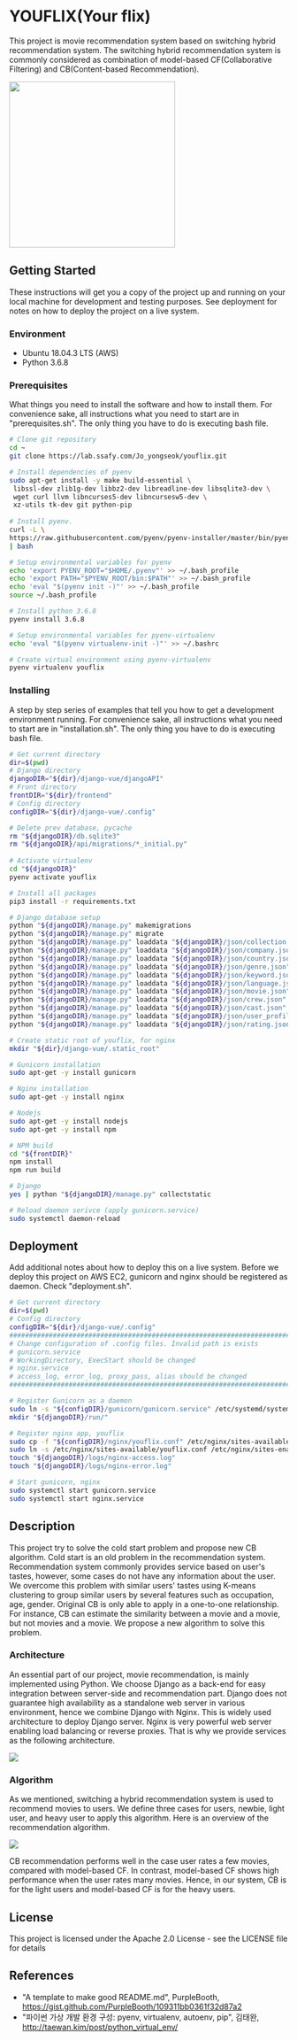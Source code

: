 # YOUFLIX(Your flix)

This project is movie recommendation system based on switching hybrid recommendation system. The switching hybrid recommendation system is commonly considered as combination of model-based CF(Collaborative Filtering) and CB(Content-based Recommendation).

<img src="img/logo.png" width="300" height="300" align="center">


## Getting Started

These instructions will get you a copy of the project up and running on your local machine for development and testing purposes. See deployment for notes on how to deploy the project on a live system.



### Environment

- Ubuntu 18.04.3 LTS (AWS)
- Python 3.6.8



### Prerequisites

What things you need to install the software and how to install them. For convenience sake, all instructions what you need to start are in "prerequisites.sh". The only thing you have to do is executing bash file.

```bash
# Clone git repository
cd ~
git clone https://lab.ssafy.com/Jo_yongseok/youflix.git

# Install dependencies of pyenv
sudo apt-get install -y make build-essential \
 libssl-dev zlib1g-dev libbz2-dev libreadline-dev libsqlite3-dev \
 wget curl llvm libncurses5-dev libncursesw5-dev \
 xz-utils tk-dev git python-pip
 
# Install pyenv.
curl -L \
https://raw.githubusercontent.com/pyenv/pyenv-installer/master/bin/pyenv-installer \
| bash

# Setup environmental variables for pyenv
echo 'export PYENV_ROOT="$HOME/.pyenv"' >> ~/.bash_profile
echo 'export PATH="$PYENV_ROOT/bin:$PATH"' >> ~/.bash_profile
echo 'eval "$(pyenv init -)"' >> ~/.bash_profile
source ~/.bash_profile

# Install python 3.6.8
pyenv install 3.6.8

# Setup environmental variables for pyenv-virtualenv
echo 'eval "$(pyenv virtualenv-init -)"' >> ~/.bashrc

# Create virtual environment using pyenv-virtualenv
pyenv virtualenv youflix
```



### Installing

A step by step series of examples that tell you how to get a development environment running. For convenience sake, all instructions what you need to start are in "installation.sh". The only thing you have to do is executing bash file.

```bash
# Get current directory
dir=$(pwd)
# Django directory
djangoDIR="${dir}/django-vue/djangoAPI"
# Front directory
frontDIR="${dir}/frontend"
# Config directory
configDIR="${dir}/django-vue/.config"

# Delete prev database, pycache
rm "${djangoDIR}/db.sqlite3"
rm "${djangoDIR}/api/migrations/*_initial.py"
 
# Activate virtualenv
cd "${djangoDIR}"
pyenv activate youflix

# Install all packages
pip3 install -r requirements.txt

# Django database setup
python "${djangoDIR}/manage.py" makemigrations
python "${djangoDIR}/manage.py" migrate
python "${djangoDIR}/manage.py" loaddata "${djangoDIR}/json/collection.json"
python "${djangoDIR}/manage.py" loaddata "${djangoDIR}/json/company.json"
python "${djangoDIR}/manage.py" loaddata "${djangoDIR}/json/country.json"
python "${djangoDIR}/manage.py" loaddata "${djangoDIR}/json/genre.json"
python "${djangoDIR}/manage.py" loaddata "${djangoDIR}/json/keyword.json"
python "${djangoDIR}/manage.py" loaddata "${djangoDIR}/json/language.json"
python "${djangoDIR}/manage.py" loaddata "${djangoDIR}/json/movie.json"
python "${djangoDIR}/manage.py" loaddata "${djangoDIR}/json/crew.json"
python "${djangoDIR}/manage.py" loaddata "${djangoDIR}/json/cast.json"
python "${djangoDIR}/manage.py" loaddata "${djangoDIR}/json/user_profile_cluster.json"
python "${djangoDIR}/manage.py" loaddata "${djangoDIR}/json/rating.json"

# Create static root of youflix, for nginx
mkdir "${dir}/django-vue/.static_root"

# Gunicorn installation
sudo apt-get -y install gunicorn

# Nginx installation
sudo apt-get -y install nginx

# Nodejs
sudo apt-get -y install nodejs
sudo apt-get -y install npm

# NPM build
cd "${frontDIR}"
npm install
npm run build

# Django 
yes | python "${djangoDIR}/manage.py" collectstatic

# Reload daemon serivce (apply gunicorn.service)
sudo systemctl daemon-reload

```



## Deployment

Add additional notes about how to deploy this on a live system. Before we deploy this project on AWS EC2, gunicorn and nginx should be registered as daemon. Check "deployment.sh".

```bash
# Get current directory
dir=$(pwd)
# Config directory
configDIR="${dir}/django-vue/.config"
########################################################################
# Change configuration of .config files. Invalid path is exists
# gunicorn.service
# WorkingDirectory, ExecStart should be changed 
# nginx.service
# access_log, error_log, proxy_pass, alias should be changed
########################################################################

# Register Gunicorn as a daemon
sudo ln -s "${configDIR}/gunicorn/gunicorn.service" /etc/systemd/system/
mkdir "${djangoDIR}/run/"

# Register nginx app, youflix
sudo cp -f "${configDIR}/nginx/youflix.conf" /etc/nginx/sites-available/
sudo ln -s /etc/nginx/sites-available/youflix.conf /etc/nginx/sites-enabled/
touch "${djangoDIR}/logs/nginx-access.log"
touch "${djangoDIR}/logs/nginx-error.log"

# Start gunicorn, nginx
sudo systemctl start gunicorn.service
sudo systemctl start nginx.service

```



## Description

This project try to solve the cold start problem and propose new CB algorithm. Cold start is an old problem in the recommendation system. Recommendation system commonly provides service based on user's tastes, however, some cases do not have any information about the user. We overcome this problem with similar users' tastes using K-means clustering to group similar users by several features such as occupation, age, gender. Original CB is only able to apply in a one-to-one relationship. For instance, CB can estimate the similarity between a movie and a movie, but not movies and a movie. We propose a new algorithm to solve this problem.



### Architecture

An essential part of our project, movie recommendation, is mainly implemented using Python. We choose Django as a back-end for easy integration between server-side and recommendation part. Django does not guarantee high availability as a standalone web server in various environment, hence we combine Django with Nginx. This is widely used architecture to deploy Django server. Nginx is very powerful web server enabling load balancing or reverse proxies. That is why we provide services as the following architecture.  

<img src="img/architecture_img.png" align="center">



### Algorithm

As we mentioned, switching a hybrid recommendation system is used to recommend movies to users. We define three cases for users, newbie, light user, and heavy user to apply this algorithm. Here is an overview of the recommendation algorithm.

<img src="img/algorithm_img.png" align="center">

CB recommendation performs well in the case user rates a few movies, compared with model-based CF. In contrast, model-based CF shows high performance when the user rates many movies.  Hence, in our system, CB is for the light users and model-based CF is for the heavy users. 



## License

This project is licensed under the Apache 2.0 License - see the LICENSE file for details



## References

- "A template to make good README.md", PurpleBooth, https://gist.github.com/PurpleBooth/109311bb0361f32d87a2 
- "파이썬 가상 개발 환경 구성: pyenv, virtualenv, autoenv, pip", 김태완, http://taewan.kim/post/python_virtual_env/
